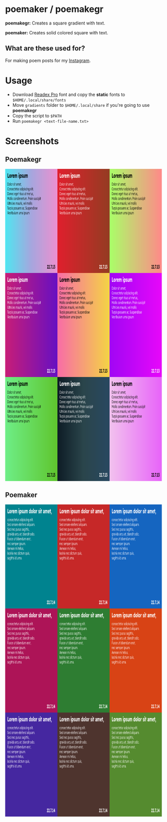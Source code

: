 # poemaker / poemakegr
__poemakegr:__ Creates a square gradient with text. 

__poemaker:__ Creates solid colored square with text. 

## What are these used for?
For making poem posts for my [Instagram](https://www.instagram.com/dybdeskarphet.siir).

# Usage
- Download [Readex Pro](https://fonts.google.com/specimen/Readex+Pro) font and copy the __static__ fonts to `$HOME/.local/share/fonts`
- Move `gradients` folder to `$HOME/.local/share` if you're going to use __poemakegr__
- Copy the script to `$PATH`
- Run `poemakegr <text-file-name.txt>`

# Screenshots
## Poemakegr
<img width="1000" height="1000" src="screenshot_gr.png" alt="Poemakegr">

## Poemaker
<img width="1000" height="1000" src="screenshot.png" alt="Poemaker">
